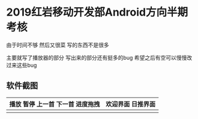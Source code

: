 # 2019红岩移动开发部Android方向半期考核

由于时间不够 然后又很菜 写的东西不是很多 

主要就写了播放器的部分 写出来的部分还有挺多的bug 希望之后有空可以慢慢改过来这些bug

## 软件截图

|播放 暂停 上一首 下一首 进度拖拽|欢迎界面 日推界面|
|---|---|
|||
